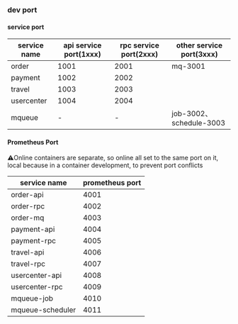 ### dev port



#### service port

| service name | api service port(1xxx) | rpc service port(2xxx) | other service port(3xxx) |
| ------------ | ---------------------- | ---------------------- | ------------------------ |
| order        | 1001                   | 2001                   | mq-3001                  |
| payment      | 1002                   | 2002                   |                          |
| travel       | 1003                   | 2003                   |                          |
| usercenter   | 1004                   | 2004                   |                          |
| mqueue       | -                      | -                      | job-3002、schedule-3003  |



#### Prometheus Port

⚠️Online containers are separate, so online all set to the same port on it, local because in a container development, to prevent port conflicts

| service name     | prometheus port |
| ---------------- | --------------- |
| order-api        | 4001            |
| order-rpc        | 4002            |
| order-mq         | 4003            |
| payment-api      | 4004            |
| payment-rpc      | 4005            |
| travel-api       | 4006            |
| travel-rpc       | 4007            |
| usercenter-api   | 4008            |
| usercenter-rpc   | 4009            |
| mqueue-job       | 4010            |
| mqueue-scheduler | 4011            |

